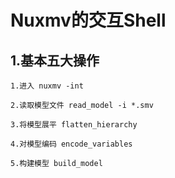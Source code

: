 # Nuxmv的交互Shell

## 1.基本五大操作

```shell
1.进入 nuxmv -int
```
```shell
2.读取模型文件 read_model -i *.smv
```
```shell
3.将模型展平 flatten_hierarchy
```
```shell
4.对模型编码 encode_variables
```
```shell
5.构建模型 build_model
```